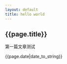 ```yaml
---
layout: default
title: hello world
---
```


<h2>{{page.title}}</h2>
<p>第一篇文章测试</p>
<p>{{page.date|date_to_string}}</p>
